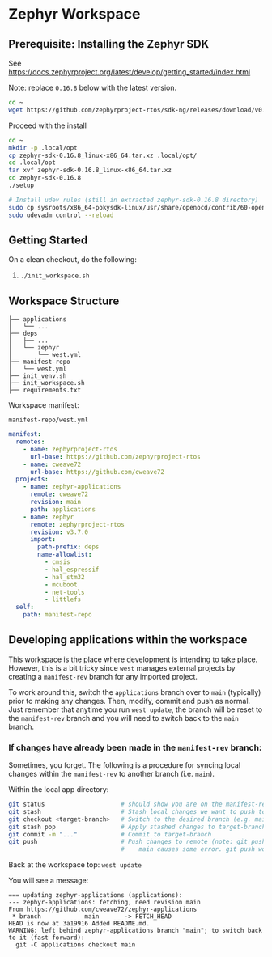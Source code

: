 # Zephyr Workspace

## Prerequisite: Installing the Zephyr SDK

See https://docs.zephyrproject.org/latest/develop/getting_started/index.html

Note: replace `0.16.8` below with the latest version.
```bash
cd ~
wget https://github.com/zephyrproject-rtos/sdk-ng/releases/download/v0.16.8/zephyr-sdk-0.16.8_linux-x86_64.tar.xz
```

Proceed with the install
```bash
cd ~
mkdir -p .local/opt
cp zephyr-sdk-0.16.8_linux-x86_64.tar.xz .local/opt/
cd .local/opt
tar xvf zephyr-sdk-0.16.8_linux-x86_64.tar.xz
cd zephyr-sdk-0.16.8
./setup

# Install udev rules (still in extracted zephyr-sdk-0.16.8 directory)
sudo cp sysroots/x86_64-pokysdk-linux/usr/share/openocd/contrib/60-openocd.rules /etc/udev/rules.d
sudo udevadm control --reload
```

## Getting Started

On a clean checkout, do the following:

1. `./init_workspace.sh`

## Workspace Structure

```
├── applications
│   └── ...
├── deps
│   ├── ...
│   └── zephyr
│       └── west.yml
├── manifest-repo
│   └── west.yml
├── init_venv.sh
├── init_workspace.sh
├── requirements.txt
```

Workspace manifest:

`manifest-repo/west.yml`
```yaml
manifest:
  remotes:
    - name: zephyrproject-rtos
      url-base: https://github.com/zephyrproject-rtos
    - name: cweave72
      url-base: https://github.com/cweave72
  projects:
    - name: zephyr-applications
      remote: cweave72
      revision: main
      path: applications
    - name: zephyr
      remote: zephyrproject-rtos
      revision: v3.7.0
      import:
        path-prefix: deps
        name-allowlist:
          - cmsis
          - hal_espressif
          - hal_stm32
          - mcuboot
          - net-tools
          - littlefs
  self:
    path: manifest-repo
```

## Developing applications within the workspace

This workspace is the place where development is intending to take place.
However, this is a bit tricky since `west` manages external projects by creating
a `manifest-rev` branch for any imported project.

To work around this, switch the `applications` branch over to `main` (typically)
prior to making any changes.  Then, modify, commit and push as normal.  Just
remember that anytime you run `west update`, the branch will be reset to the
`manifest-rev` branch and you will need to switch back to the `main` branch.

### If changes have already been made in the `manifest-rev` branch:

Sometimes, you forget.  The following is a procedure for syncing local changes
within the `manifest-rev` to another branch (i.e. `main`).

Within the local app directory:
```bash
git status                     # should show you are on the manifest-rev branch
git stash                      # Stash local changes we want to push to main.
git checkout <target-branch>   # Switch to the desired branch (e.g. main)
git stash pop                  # Apply stashed changes to target-branch
git commit -m "..."            # Commit to target-branch
git push                       # Push changes to remote (note: git push origin
                               #    main causes some error. git push works)
```

Back at the workspace top:
`west update`

You will see a message:
```
=== updating zephyr-applications (applications):
--- zephyr-applications: fetching, need revision main
From https://github.com/cweave72/zephyr-applications
 * branch            main       -> FETCH_HEAD
HEAD is now at 3a19916 Added README.md.
WARNING: left behind zephyr-applications branch "main"; to switch back to it (fast forward):
  git -C applications checkout main
```
